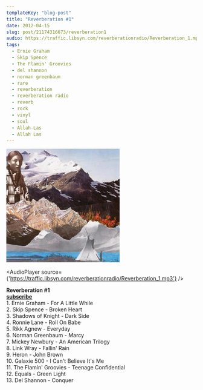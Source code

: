 ```yaml
---
templateKey: "blog-post"
title: "Reverberation #1"
date: 2012-04-15
slug: post/21174316673/reverberation1
audio: https://traffic.libsyn.com/reverberationradio/Reverberation_1.mp3
tags:
  - Ernie Graham
  - Skip Spence
  - The Flamin' Groovies
  - del shannon
  - norman greenbaum
  - rare
  - reverberation
  - reverberation radio
  - reverb
  - rock
  - vinyl
  - soul
  - Allah-Las
  - Allah Las
---
```


![Reverberation #1](../images/678e3b080db8b5f32ca4ede5a219e21dfffe368a66bd2ca505eabf31ae5baefa.jpg)

<AudioPlayer source={'https://traffic.libsyn.com/reverberationradio/Reverberation_1.mp3'} />

<p><p><strong>Reverberation #1</strong><a href="http://dl.dropbox.com/u/20435834/Reverberation%203.mp3" title="download" target="_blank"><br /></a><strong><a href="http://itunes.apple.com/us/podcast/reverberation-radio/id520739212?ign-mpt=uo%3D4" title="subscribe" target="_blank">subscribe</a><a href="http://www.mixcloud.com/REVERBERATION/reverberation-1/" title="mixcloud" target="_blank"><br /></a></strong>1. Ernie Graham - For A Little While<br />2. Skip Spence - Broken Heart<br />3. Shadows of Knight - Dark Side<br />4. Ronnie Lane - Roll On Babe<br />5. Rikk Agnew - Everyday<br />6. Norman Greenbaum - Marcy<br />7. Mickey Newbury - An American Trilogy<br />8. Link Wray - Fallin' Rain<br />9. Heron - John Brown<br />10. Galaxie 500 - I Can't Believe It's Me<br />11. The Flamin' Groovies - Teenage Confidential<br />12. Equals - Green Light<br />13. Del Shannon - Conquer&nbsp;&nbsp;</p>
</p>

